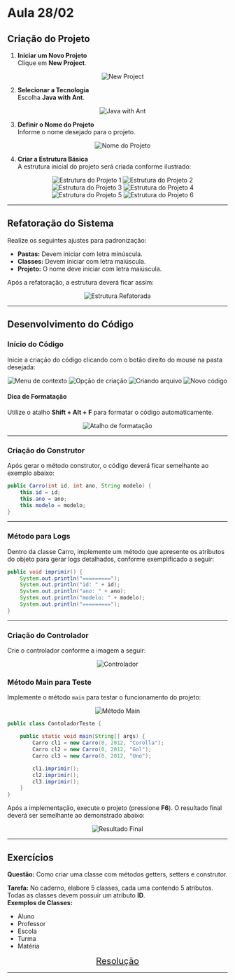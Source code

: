 # Aula 28/02

## Criação do Projeto

1. **Iniciar um Novo Projeto**  
   Clique em **New Project**.
   <div align="center">
     <img src="Aula02/img1.png" alt="New Project">
   </div>

2. **Selecionar a Tecnologia**  
   Escolha **Java with Ant**.
   <div align="center">
     <img src="Aula02/img2.png" alt="Java with Ant">
   </div>

3. **Definir o Nome do Projeto**  
   Informe o nome desejado para o projeto.
   <div align="center">
     <img src="Aula02/img3.png" alt="Nome do Projeto">
   </div>

4. **Criar a Estrutura Básica**  
   A estrutura inicial do projeto será criada conforme ilustrado:
   <div align="center">
     <img src="Aula02/img4.png" alt="Estrutura do Projeto 1">
     <img src="Aula02/img5.png" alt="Estrutura do Projeto 2">
     <img src="Aula02/img6.png" alt="Estrutura do Projeto 3">
     <img src="Aula02/img7.png" alt="Estrutura do Projeto 4">
     <img src="Aula02/img8.png" alt="Estrutura do Projeto 5">
     <img src="Aula02/img9.png" alt="Estrutura do Projeto 6">
   </div>

---

## Refatoração do Sistema

Realize os seguintes ajustes para padronização:

- **Pastas:** Devem iniciar com letra minúscula.  
- **Classes:** Devem iniciar com letra maiúscula.  
- **Projeto:** O nome deve iniciar com letra maiúscula.

Após a refatoração, a estrutura deverá ficar assim:
<div align="center">
  <img src="Aula02/img10.png" alt="Estrutura Refatorada">
</div>

---

## Desenvolvimento do Código

### Início do Código

Inicie a criação do código clicando com o botão direito do mouse na pasta desejada:
<div align="center">
  <img src="Aula02/img11.png" alt="Menu de contexto">
  <img src="Aula02/img12.png" alt="Opção de criação">
  <img src="Aula02/img13.png" alt="Criando arquivo">
  <img src="Aula02/img14.png" alt="Novo código">
</div>

#### Dica de Formatação
Utilize o atalho **Shift + Alt + F** para formatar o código automaticamente.
<div align="center">
  <img src="Aula02/img15.png" alt="Atalho de formatação">
</div>

---

### Criação do Construtor

Após gerar o método construtor, o código deverá ficar semelhante ao exemplo abaixo:

```java
public Carro(int id, int ano, String modelo) {
    this.id = id;
    this.ano = ano;
    this.modelo = modelo;
}
```

---

### Método para Logs

Dentro da classe Carro, implemente um método que apresente os atributos do objeto para gerar logs detalhados, conforme exemplificado a seguir:

```java
public void imprimir() {
    System.out.println("=========");
    System.out.println("id: " + id);
    System.out.println("ano: " + ano);
    System.out.println("modelo: " + modelo);
    System.out.println("=========");
}
```

---

### Criação do Controlador

Crie o controlador conforme a imagem a seguir:
<div align="center">
  <img src="Aula02/img16.png" alt="Controlador">
</div>

### Método Main para Teste

Implemente o método `main` para testar o funcionamento do projeto:
<div align="center">
  <img src="Aula02/img17.png" alt="Método Main">
</div>

```java
public class ContoladorTeste {

    public static void main(String[] args) {
        Carro cl1 = new Carro(0, 2012, "Corolla");
        Carro cl2 = new Carro(0, 2012, "Gol");
        Carro cl3 = new Carro(0, 2012, "Uno");

        cl1.imprimir();
        cl2.imprimir();
        cl3.imprimir();
    }
}
```

Após a implementação, execute o projeto (pressione **F6**). O resultado final deverá ser semelhante ao demonstrado abaixo:
<div align="center">
  <img src="Aula02/img18.png" alt="Resultado Final">
</div>

---

## Exercícios

**Questão:** Como criar uma classe com métodos getters, setters e construtor.

**Tarefa:** No caderno, elabore 5 classes, cada uma contendo 5 atributos. Todas as classes devem possuir um atributo **ID**.  
**Exemplos de Classes:**
- Aluno
- Professor
- Escola
- Turma
- Matéria

<div style="text-align: center; font-size: 20px;">
  <a href="../exercicios/Exercicio01.md">Resolução</a>
</div>


---
